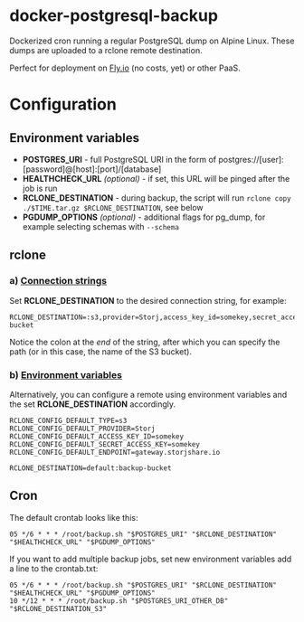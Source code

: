 # docker-postgresql-backup

Dockerized cron running a regular PostgreSQL dump on Alpine Linux.
These dumps are uploaded to a rclone remote destination.

Perfect for deployment on [Fly.io](https://fly.io) (no costs, yet) or other PaaS.

# Configuration

## Environment variables

* **POSTGRES_URI** - full PostgreSQL URI in the form of postgres://[user]:[password]@[host]:[port]/[database]
* **HEALTHCHECK_URL** _(optional)_ - if set, this URL will be pinged after the job is run
* **RCLONE_DESTINATION** - during backup, the script will run `rclone copy ./$TIME.tar.gz $RCLONE_DESTINATION`, see below
* **PGDUMP_OPTIONS** _(optional)_ - additional flags for pg_dump, for example selecting schemas with `--schema`

## rclone

### a) [Connection strings](https://rclone.org/docs/#connection-strings)

Set **RCLONE_DESTINATION** to the desired connection string, for example:

```text
RCLONE_DESTINATION=:s3,provider=Storj,access_key_id=somekey,secret_access_key=somekey,endpoint=gateway.storjshare.io:backup-bucket
```

Notice the colon at the *end* of the string, after which you can specify the path
(or in this case, the name of the S3 bucket).

### b) [Environment variables](https://rclone.org/docs/#config-file)

Alternatively, you can configure a remote using environment variables and the set **RCLONE_DESTINATION** accordingly.

```text
RCLONE_CONFIG_DEFAULT_TYPE=s3
RCLONE_CONFIG_DEFAULT_PROVIDER=Storj
RCLONE_CONFIG_DEFAULT_ACCESS_KEY_ID=somekey
RCLONE_CONFIG_DEFAULT_SECRET_ACCESS_KEY=somekey
RCLONE_CONFIG_DEFAULT_ENDPOINT=gateway.storjshare.io

RCLONE_DESTINATION=default:backup-bucket
```

## Cron

The default crontab looks like this:

```text
05 */6 * * * /root/backup.sh "$POSTGRES_URI" "$RCLONE_DESTINATION" "$HEALTHCHECK_URL" "$PGDUMP_OPTIONS"
```

If you want to add multiple backup jobs, set new environment variables add a line to the crontab.txt:

```text
05 */6 * * * /root/backup.sh "$POSTGRES_URI" "$RCLONE_DESTINATION" "$HEALTHCHECK_URL" "$PGDUMP_OPTIONS"
10 */12 * * * /root/backup.sh "$POSTGRES_URI_OTHER_DB" "$RCLONE_DESTINATION_S3"
```
